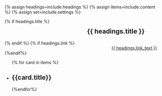 {% assign headings=include.headings %}
{% assign items=include.content %}
{% assign set=include.settings %}

<div class="grid-container">
  <div class="card-group__header" style="display: grid; grid-template-columns: auto auto;">
    {% if headings.title %}<h2>{{ headings.title }}</h2>{% endif %}
    {% if headings.link %}
    <div class="card-group-morelink" style="margin-top: 1rem; justify-self: end;"><a href="{{ headings.link }}">{{ headings.link_text }}</a></div>
    {%endif%}
  </div>
    <div class="">
        <ul class="usa-card-group">
          {% for card in items %}
        <li class="usa-card tablet:grid-col-4">
            <div class="{{card.campaign-class}} overlay">
            <div class="usa-card__header">
                <h2 class="usa-card__heading">{{card.title}}</h2>
            </div>
            </div>
        </li>
        {%endfor%}
        </ul>
    </div>
  </div>